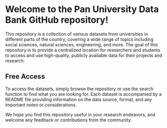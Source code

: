 # Welcome to the Pan University Data Bank GitHub repository!

This repository is a collection of various datasets from universities in different parts of the country, covering a wide range of topics including social sciences, natural sciences, engineering, and more. The goal of this repository is to provide a centralized location for researchers and students to access and use high-quality, publicly available data for their projects and research.

## Free Access
To access the datasets, simply browse the repository or use the search function to find what you are looking for. Each dataset is accompanied by a README file providing information on the data source, format, and any important notes or considerations.



We hope you find this repository useful in your research endeavors, and welcome any feedback or contributions from the community.
